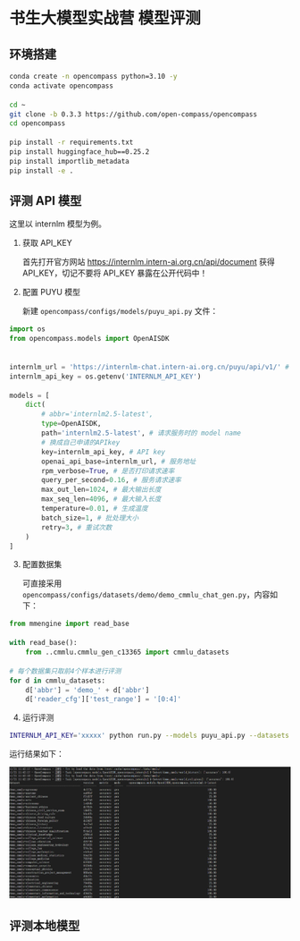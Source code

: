 # 书生大模型实战营 模型评测


## 环境搭建

```bash
conda create -n opencompass python=3.10 -y
conda activate opencompass

cd ~
git clone -b 0.3.3 https://github.com/open-compass/opencompass
cd opencompass

pip install -r requirements.txt
pip install huggingface_hub==0.25.2
pip install importlib_metadata
pip install -e .
```


## 评测 API 模型

这里以 internlm 模型为例。

1. 获取 API_KEY

    首先打开官方网站  https://internlm.intern-ai.org.cn/api/document 获得 API_KEY，切记不要将 API_KEY 暴露在公开代码中！

2. 配置 PUYU 模型

    新建 `opencompass/configs/models/puyu_api.py` 文件：

```python
import os
from opencompass.models import OpenAISDK


internlm_url = 'https://internlm-chat.intern-ai.org.cn/puyu/api/v1/' # 你前面获得的 api 服务地址
internlm_api_key = os.getenv('INTERNLM_API_KEY')

models = [
    dict(
        # abbr='internlm2.5-latest',
        type=OpenAISDK,
        path='internlm2.5-latest', # 请求服务时的 model name
        # 换成自己申请的APIkey
        key=internlm_api_key, # API key
        openai_api_base=internlm_url, # 服务地址
        rpm_verbose=True, # 是否打印请求速率
        query_per_second=0.16, # 服务请求速率
        max_out_len=1024, # 最大输出长度
        max_seq_len=4096, # 最大输入长度
        temperature=0.01, # 生成温度
        batch_size=1, # 批处理大小
        retry=3, # 重试次数
    )
]
```

3. 配置数据集

    可直接采用 `opencompass/configs/datasets/demo/demo_cmmlu_chat_gen.py`，内容如下：

```python
from mmengine import read_base

with read_base():
    from ..cmmlu.cmmlu_gen_c13365 import cmmlu_datasets

# 每个数据集只取前4个样本进行评测
for d in cmmlu_datasets:
    d['abbr'] = 'demo_' + d['abbr']
    d['reader_cfg']['test_range'] = '[0:4]'
```

4. 运行评测

```bash
INTERNLM_API_KEY='xxxxx' python run.py --models puyu_api.py --datasets demo_cmmlu_chat_gen.py --debug
```

运行结果如下：

![](./evaluation_01.jpg)


## 评测本地模型


